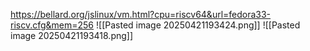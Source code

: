 https://bellard.org/jslinux/vm.html?cpu=riscv64&url=fedora33-riscv.cfg&mem=256
![[Pasted image 20250421193424.png]]
![[Pasted image 20250421193418.png]]